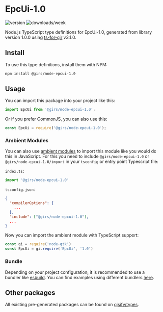 
# EpcUi-1.0

![version](https://img.shields.io/npm/v/@girs/node-epcui-1.0)
![downloads/week](https://img.shields.io/npm/dw/@girs/node-epcui-1.0)


Node.js TypeScript type definitions for EpcUi-1.0, generated from library version 1.0.0 using [ts-for-gir](https://github.com/gjsify/ts-for-gir) v3.1.0.


## Install

To use this type definitions, install them with NPM:
```bash
npm install @girs/node-epcui-1.0
```

## Usage

You can import this package into your project like this:
```ts
import EpcUi from '@girs/node-epcui-1.0';
```

Or if you prefer CommonJS, you can also use this:
```ts
const EpcUi = require('@girs/node-epcui-1.0');
```

### Ambient Modules

You can also use [ambient modules](https://github.com/gjsify/ts-for-gir/tree/main/packages/cli#ambient-modules) to import this module like you would do this in JavaScript.
For this you need to include `@girs/node-epcui-1.0` or `@girs/node-epcui-1.0/import` in your `tsconfig` or entry point Typescript file:

`index.ts`:
```ts
import '@girs/node-epcui-1.0'
```

`tsconfig.json`:
```json
{
  "compilerOptions": {
    ...
  },
  "include": ["@girs/node-epcui-1.0"],
  ...
}
```

Now you can import the ambient module with TypeScript support: 

```ts
const gi = require('node-gtk')
const EpcUi = gi.require('EpcUi', '1.0')
```


### Bundle

Depending on your project configuration, it is recommended to use a bundler like [esbuild](https://esbuild.github.io/). You can find examples using different bundlers [here](https://github.com/gjsify/ts-for-gir/tree/main/examples).

## Other packages

All existing pre-generated packages can be found on [gjsify/types](https://github.com/gjsify/types).

